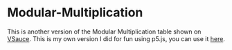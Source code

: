 # Modular-Multiplication
This is another version of the Modular Multiplication table shown on [VSauce](https://www.youtube.com/watch?v=eXUUClgd-Eo). This is my own version I did for fun using p5.js, you can use it [here](https://brandonblaschke.github.io/Modular-Multiplication/).

